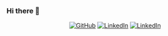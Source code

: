 ### Hi there 👋

<p align="center">
	<a href="https://github.com/beladiyadarshan"><img srgitc="https://img.shields.io/github/followers/beladiyadarshan.svg?label=GitHub&style=social" alt="GitHub"></a>
	<a href="https://www.linkedin.com/in/darshan786"><img src="https://img.shields.io/badge/LinkedIn--_.svg?style=social&logo=linkedin" alt="LinkedIn"></a>
	<a href="mailto:beladiyad1@gmail.com"><img src="https://img.shields.io/badge/Gmail-D14836?style=social&logo=gmail" alt="LinkedIn"></a>
</p>



<!--
**beladiyadarshan/beladiyadarshan** is a ✨ _special_ ✨ repository because its `README.md` (this file) appears on your GitHub profile.

Here are some ideas to get you started:

- 🔭 I’m currently working on ...
- 🌱 I’m currently learning ...
- 👯 I’m looking to collaborate on ...
- 🤔 I’m looking for help with ...
- 💬 Ask me about ...
- 📫 How to reach me: ...
- 😄 Pronouns: ...
- ⚡ Fun fact: ...
-->
